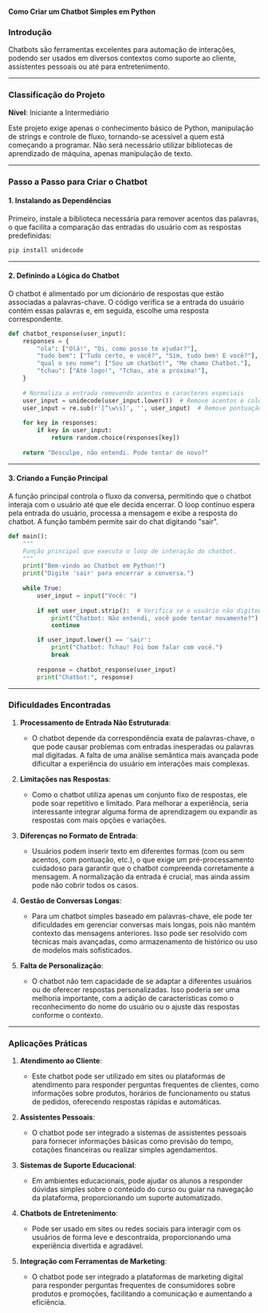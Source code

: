 **Como Criar um Chatbot Simples em Python**

### **Introdução**
Chatbots são ferramentas excelentes para automação de interações, podendo ser usados ​​em diversos contextos como suporte ao cliente, assistentes pessoais ou até para entretenimento. 

---

### **Classificação do Projeto**
**Nível**: Iniciante a Intermediário

Este projeto exige apenas o conhecimento básico de Python, manipulação de strings e controle de fluxo, tornando-se acessível a quem está começando a programar. Não será necessário utilizar bibliotecas de aprendizado de máquina, apenas manipulação de texto.

---

### **Passo a Passo para Criar o Chatbot**

#### **1. Instalando as Dependências**
Primeiro, instale a biblioteca necessária para remover acentos das palavras, o que facilita a comparação das entradas do usuário com as respostas predefinidas:
```bash
pip install unidecode
```

---

#### **2. Definindo a Lógica do Chatbot**
O chatbot é alimentado por um dicionário de respostas que estão associadas a palavras-chave. O código verifica se a entrada do usuário contém essas palavras e, em seguida, escolhe uma resposta correspondente.
```python
def chatbot_response(user_input):
    responses = {
        "ola": ["Olá!", "Oi, como posso te ajudar?"],
        "tudo bem": ["Tudo certo, e você?", "Sim, tudo bem! E você?"],
        "qual o seu nome": ["Sou um chatbot!", "Me chamo Chatbot."],
        "tchau": ["Até logo!", "Tchau, até a próxima!"],
    }
    
    # Normaliza a entrada removendo acentos e caracteres especiais
    user_input = unidecode(user_input.lower())  # Remove acentos e coloca em minúsculas
    user_input = re.sub(r'[^\w\s]', '', user_input)  # Remove pontuação
    
    for key in responses:
        if key in user_input:
            return random.choice(responses[key])
    
    return "Desculpe, não entendi. Pode tentar de novo?"
```

---

#### **3. Criando a Função Principal**
A função principal controla o fluxo da conversa, permitindo que o chatbot interaja com o usuário até que ele decida encerrar. O loop contínuo espera pela entrada do usuário, processa a mensagem e exibe a resposta do chatbot. A função também permite sair do chat digitando "sair".

```python
def main():
    """
    Função principal que executa o loop de interação do chatbot.
    """
    print("Bem-vindo ao Chatbot em Python!")
    print("Digite 'sair' para encerrar a conversa.")
    
    while True:
        user_input = input("Você: ")
        
        if not user_input.strip():  # Verifica se o usuário não digitou nada
            print("Chatbot: Não entendi, você pode tentar novamente?")
            continue

        if user_input.lower() == 'sair':
            print("Chatbot: Tchau! Foi bom falar com você.")
            break
        
        response = chatbot_response(user_input)
        print("Chatbot:", response)
```

---

### **Dificuldades Encontradas**

1. **Processamento de Entrada Não Estruturada**:
   - O chatbot depende da correspondência exata de palavras-chave, o que pode causar problemas com entradas inesperadas ou palavras mal digitadas. A falta de uma análise semântica mais avançada pode dificultar a experiência do usuário em interações mais complexas.

2. **Limitações nas Respostas**:
   - Como o chatbot utiliza apenas um conjunto fixo de respostas, ele pode soar repetitivo e limitado. Para melhorar a experiência, seria interessante integrar alguma forma de aprendizagem ou expandir as respostas com mais opções e variações.

3. **Diferenças no Formato de Entrada**:
   - Usuários podem inserir texto em diferentes formas (com ou sem acentos, com pontuação, etc.), o que exige um pré-processamento cuidadoso para garantir que o chatbot compreenda corretamente a mensagem. A normalização da entrada é crucial, mas ainda assim pode não cobrir todos os casos.

4. **Gestão de Conversas Longas**:
   - Para um chatbot simples baseado em palavras-chave, ele pode ter dificuldades em gerenciar conversas mais longas, pois não mantém contexto das mensagens anteriores. Isso pode ser resolvido com técnicas mais avançadas, como armazenamento de histórico ou uso de modelos mais sofisticados.

5. **Falta de Personalização**:
   - O chatbot não tem capacidade de se adaptar a diferentes usuários ou de oferecer respostas personalizadas. Isso poderia ser uma melhoria importante, com a adição de características como o reconhecimento do nome do usuário ou o ajuste das respostas conforme o contexto.

---

### **Aplicações Práticas**

1. **Atendimento ao Cliente**:
   - Este chatbot pode ser utilizado em sites ou plataformas de atendimento para responder perguntas frequentes de clientes, como informações sobre produtos, horários de funcionamento ou status de pedidos, oferecendo respostas rápidas e automáticas.

2. **Assistentes Pessoais**:
   - O chatbot pode ser integrado a sistemas de assistentes pessoais para fornecer informações básicas como previsão do tempo, cotações financeiras ou realizar simples agendamentos.

3. **Sistemas de Suporte Educacional**:
   - Em ambientes educacionais, pode ajudar os alunos a responder dúvidas simples sobre o conteúdo do curso ou guiar na navegação da plataforma, proporcionando um suporte automatizado.

4. **Chatbots de Entretenimento**:
   - Pode ser usado em sites ou redes sociais para interagir com os usuários de forma leve e descontraída, proporcionando uma experiência divertida e agradável.

5. **Integração com Ferramentas de Marketing**:
   - O chatbot pode ser integrado a plataformas de marketing digital para responder perguntas frequentes de consumidores sobre produtos e promoções, facilitando a comunicação e aumentando a eficiência.
